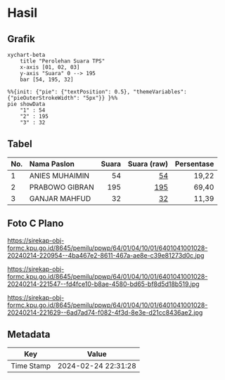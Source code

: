 # Hasil

## Grafik

```mermaid
xychart-beta
    title "Perolehan Suara TPS"
    x-axis [01, 02, 03]
    y-axis "Suara" 0 --> 195
    bar [54, 195, 32]
```

```mermaid
%%{init: {"pie": {"textPosition": 0.5}, "themeVariables": {"pieOuterStrokeWidth": "5px"}} }%%
pie showData
    "1" : 54
    "2" : 195
    "3" : 32
```

## Tabel

| No. | Nama Paslon    | Suara | Suara (raw) | Persentase |
|:--- |:-------------- | -----:| -----------:| ----------:|
| 1   | ANIES MUHAIMIN | 54    | [54][p-1]   | 19,22      |
| 2   | PRABOWO GIBRAN | 195   | [195][p-2]  | 69,40      |
| 3   | GANJAR MAHFUD  | 32    | [32][p-3]   | 11,39      |


[p-1]: https://github.com/gigit-pemilu/pemilu-2024-64-kalimantan-timur/blob/main/pilpres/hitung-suara/sub/64-kalimantan-timur/sub/01-paser/sub/04-tanah-grogot/sub/1001-tanah-grogot/sub/028-tps/sub/paslon-1.txt
[p-2]: https://github.com/gigit-pemilu/pemilu-2024-64-kalimantan-timur/blob/main/pilpres/hitung-suara/sub/64-kalimantan-timur/sub/01-paser/sub/04-tanah-grogot/sub/1001-tanah-grogot/sub/028-tps/sub/paslon-2.txt
[p-3]: https://github.com/gigit-pemilu/pemilu-2024-64-kalimantan-timur/blob/main/pilpres/hitung-suara/sub/64-kalimantan-timur/sub/01-paser/sub/04-tanah-grogot/sub/1001-tanah-grogot/sub/028-tps/sub/paslon-3.txt

## Foto C Plano

https://sirekap-obj-formc.kpu.go.id/8645/pemilu/ppwp/64/01/04/10/01/6401041001028-20240214-220954--4ba467e2-8611-467a-ae8e-c39e81273d0c.jpg

https://sirekap-obj-formc.kpu.go.id/8645/pemilu/ppwp/64/01/04/10/01/6401041001028-20240214-221547--fd4fce10-b8ae-4580-bd65-bf8d5d18b519.jpg

https://sirekap-obj-formc.kpu.go.id/8645/pemilu/ppwp/64/01/04/10/01/6401041001028-20240214-221629--6ad7ad74-f082-4f3d-8e3e-d21cc8436ae2.jpg


## Metadata

| Key        | Value               |
| ---------- | ------------------- |
| Time Stamp | 2024-02-24 22:31:28 |



